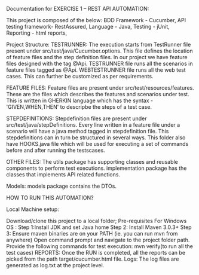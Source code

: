 Documentation for EXERCISE 1 – REST API AUTOMATION:

This project is composed of the below:
BDD Framework - Cucumber, 
API testing framework- RestAssured, 
Language - Java, 
Testing - jUnit,
Reporting - html reports,

Project Structure:
TESTRUNNER: The execution starts from TestRunner file present under src/test/java/Cucumber.options. This file defines the location of feature files and the step definition files. In our project we have feature files designed with the tag @Api. TESTRUNNER file runs all the scenarios in feature files tagged as @Api. WEBTESTRUNNER file runs all the web test cases. This can further be customized as per requirements.

FEATURE FILES: Feature files are present under src/test/resources/features. These are the files which describes the features and scenarios under test. This is written in GHERKIN language which has the syntax - 'GIVEN,WHEN,THEN' to descripbe the steps of a test case.

STEPDEFINITIONS: Stepdefinition files are present under src/test/java/stepDefinitions. Every line written in a feature file under a scenario will have a java method tagged in stepdefinition file. This stepdefinitions can in turn be structured in several ways. This folder also have HOOKS.java file which will be used for executing a set of commands before and after running the testscases. 

OTHER FILES: The utils package has supporting classes and reusable components to perform test executions. implementation package has the classes that implements API related functions.

Models: models package contains the DTOs.

HOW TO RUN THIS AUTOMATION?

Local Machine setup:

Download/clone this project to a local folder;
Pre-requisites For Windows OS : Step 1:Install JDK and set Java home Step 2: Install Maven 3.0.3+ Step 3: Ensure maven binaries are on your PATH (ie. you can run mvn from anywhere)
Open command prompt and navigate to the project folder path.
Provide the following commands for test execution: mvn verify(to run all the test cases)
REPORTS: Once the RUN is completed, all the reports can be picked from the path target/cucumber.html file.
Logs: The log files are generated as log.txt at the project level.
